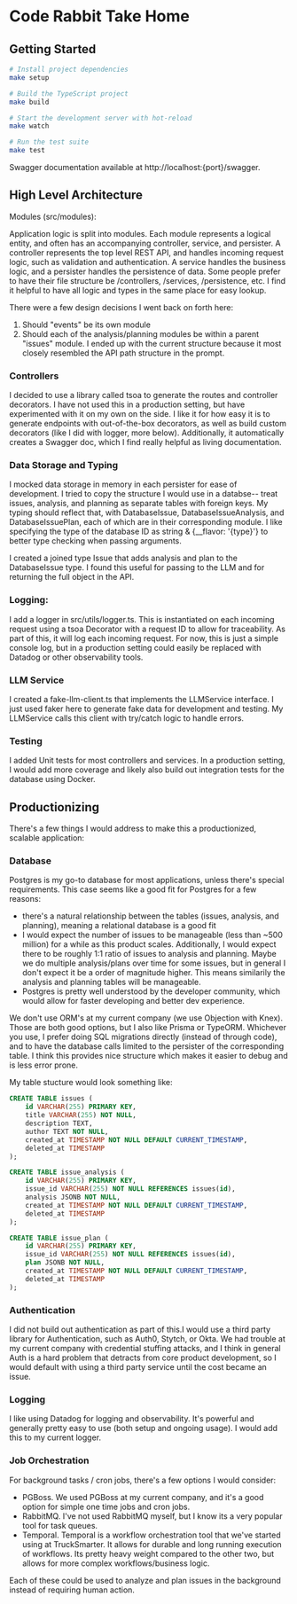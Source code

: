 # Code Rabbit Take Home

## Getting Started

```bash
# Install project dependencies
make setup

# Build the TypeScript project
make build

# Start the development server with hot-reload
make watch

# Run the test suite
make test
```

Swagger documentation available at http://localhost:{port}/swagger.

## High Level Architecture

Modules (src/modules):

Application logic is split into modules. Each module represents a logical entity, and often has an accompanying controller, service, and persister. A controller represents the top level REST API, and handles incoming request logic, such as validation and authentication. A service handles the business logic, and a persister handles the persistence of data. Some people prefer to have their file structure be /controllers, /services, /persistence, etc. I find it helpful to have all logic and types in the same place for easy lookup.

There were a few design decisions I went back on forth here:

1. Should "events" be its own module
2. Should each of the analysis/planning modules be within a parent "issues" module.
   I ended up with the current structure because it most closely resembled the API path structure in the prompt.

### Controllers

I decided to use a library called tsoa to generate the routes and controller decorators. I have not used this in a production setting, but have experimented with it on my own on the side. I like it for how easy it is to generate endpoints with out-of-the-box decorators, as well as build custom decorators (like I did with logger, more below). Additionally, it automatically creates a Swagger doc, which I find really helpful as living documentation.

### Data Storage and Typing

I mocked data storage in memory in each persister for ease of development. I tried to copy the structure I would use in a databse-- treat issues, analysis, and planning as separate tables with foreign keys. My typing should reflect that, with DatabaseIssue, DatabaseIssueAnalysis, and DatabaseIssuePlan, each of which are in their corresponding module. I like specifying the type of the database ID as string & {\_\_flavor: '{type}'} to better type checking when passing arguments.

I created a joined type Issue that adds analysis and plan to the DatabaseIssue type. I found this useful for passing to the LLM and for returning the full object in the API.

### Logging:

I add a logger in src/utils/logger.ts. This is instantiated on each incoming request using a tsoa Decorator with a request ID to allow for traceability. As part of this, it will log each incoming request. For now, this is just a simple console log, but in a production setting could easily be replaced with Datadog or other observability tools.

### LLM Service

I created a fake-llm-client.ts that implements the LLMService interface. I just used faker here to generate fake data for development and testing. My LLMService calls this client with try/catch logic to handle errors.

### Testing

I added Unit tests for most controllers and services. In a production setting, I would add more coverage and likely also build out integration tests for the database using Docker.

## Productionizing

There's a few things I would address to make this a productionized, scalable application:

### Database

Postgres is my go-to database for most applications, unless there's special requirements. This case seems like a good fit for Postgres for a few reasons:

- there's a natural relationship between the tables (issues, analysis, and planning), meaning a relational database is a good fit
- I would expect the number of issues to be manageable (less than ~500 million) for a while as this product scales. Additionally, I would expect there to be roughly 1:1 ratio of issues to analysis and planning. Maybe we do multiple analysis/plans over time for some issues, but in general I don't expect it be a order of magnitude higher. This means similarily the analysis and planning tables will be manageable.
- Postgres is pretty well understood by the developer community, which would allow for faster developing and better dev experience.

We don't use ORM's at my current company (we use Objection with Knex). Those are both good options, but I also like Prisma or TypeORM. Whichever you use, I prefer doing SQL migrations directly (instead of through code), and to have the database calls limited to the persister of the corresponding table. I think this provides nice structure which makes it easier to debug and is less error prone.

My table stucture would look something like:

```sql
CREATE TABLE issues (
    id VARCHAR(255) PRIMARY KEY,
    title VARCHAR(255) NOT NULL,
    description TEXT,
    author TEXT NOT NULL,
    created_at TIMESTAMP NOT NULL DEFAULT CURRENT_TIMESTAMP,
    deleted_at TIMESTAMP
);

CREATE TABLE issue_analysis (
    id VARCHAR(255) PRIMARY KEY,
    issue_id VARCHAR(255) NOT NULL REFERENCES issues(id),
    analysis JSONB NOT NULL,
    created_at TIMESTAMP NOT NULL DEFAULT CURRENT_TIMESTAMP,
    deleted_at TIMESTAMP
);

CREATE TABLE issue_plan (
    id VARCHAR(255) PRIMARY KEY,
    issue_id VARCHAR(255) NOT NULL REFERENCES issues(id),
    plan JSONB NOT NULL,
    created_at TIMESTAMP NOT NULL DEFAULT CURRENT_TIMESTAMP,
    deleted_at TIMESTAMP
);
```

### Authentication

I did not build out authentication as part of this.I would use a third party library for Authentication, such as Auth0, Stytch, or Okta. We had trouble at my current company with credential stuffing attacks, and I think in general Auth is a hard problem that detracts from core product development, so I would default with using a third party service until the cost became an issue.

### Logging

I like using Datadog for logging and observability. It's powerful and generally pretty easy to use (both setup and ongoing usage). I would add this to my current logger.

### Job Orchestration

For background tasks / cron jobs, there's a few options I would consider:

- PGBoss. We used PGBoss at my current company, and it's a good option for simple one time jobs and cron jobs.
- RabbitMQ. I've not used RabbitMQ myself, but I know its a very popular tool for task queues.
- Temporal. Temporal is a workflow orchestration tool that we've started using at TruckSmarter. It allows for durable and long running execution of workflows. Its pretty heavy weight compared to the other two, but allows for more complex workflows/business logic.

Each of these could be used to analyze and plan issues in the background instead of requiring human action.
